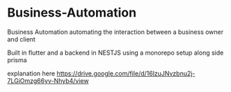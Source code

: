 # Business-Automation
Business Automation automating the interaction between  a business owner and client

Built in flutter and a backend in NESTJS using a monorepo setup along side prisma 

explanation here https://drive.google.com/file/d/16lzuJNvzbnu2j-7LGiOmzg66yv-Nhyb4/view
